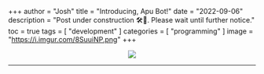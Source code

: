 +++
author = "Josh"
title = "Introducing, Apu Bot!"
date = "2022-09-06"
description = "Post under construction 🛠🚧. Please wait until further notice."
toc = true
tags = [
    "development"
]
categories = [
    "programming"
]
image = "https://i.imgur.com/8SuuiNP.png"
+++
<!--more-->

<center><img src= https://c.tenor.com/bHGUqVIKzhoAAAAC/let-me-in-eric-andre.gif></center>

***


